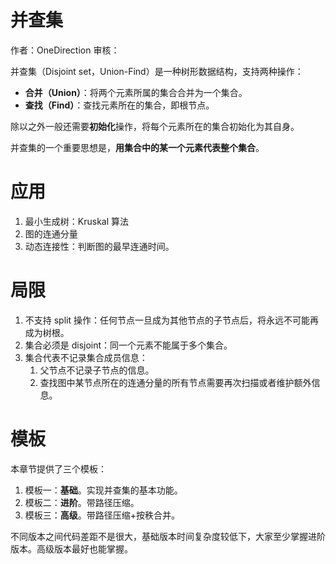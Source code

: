 # 并查集

作者：OneDirection 审核：

并查集（Disjoint set，Union-Find）是一种树形数据结构，支持两种操作：

- **合并（Union）**：将两个元素所属的集合合并为一个集合。
- **查找（Find）**：查找元素所在的集合，即根节点。

除以之外一般还需要**初始化**操作，将每个元素所在的集合初始化为其自身。

并查集的一个重要思想是，**用集合中的某一个元素代表整个集合**。

# 应用

1. 最小生成树：Kruskal 算法
2. 图的连通分量
3. 动态连接性：判断图的最早连通时间。

# 局限

1. 不支持 split 操作：任何节点一旦成为其他节点的子节点后，将永远不可能再成为树根。
2. 集合必须是 disjoint：同一个元素不能属于多个集合。
3. 集合代表不记录集合成员信息：
    1. 父节点不记录子节点的信息。
    2. 查找图中某节点所在的连通分量的所有节点需要再次扫描或者维护额外信息。

# 模板

本章节提供了三个模板：

1. 模板一：**基础**。实现并查集的基本功能。
2. 模板二：**进阶**。带路径压缩。
3. 模板三：**高级**。带路径压缩+按秩合并。

不同版本之间代码差距不是很大，基础版本时间复杂度较低下，大家至少掌握进阶版本。高级版本最好也能掌握。
